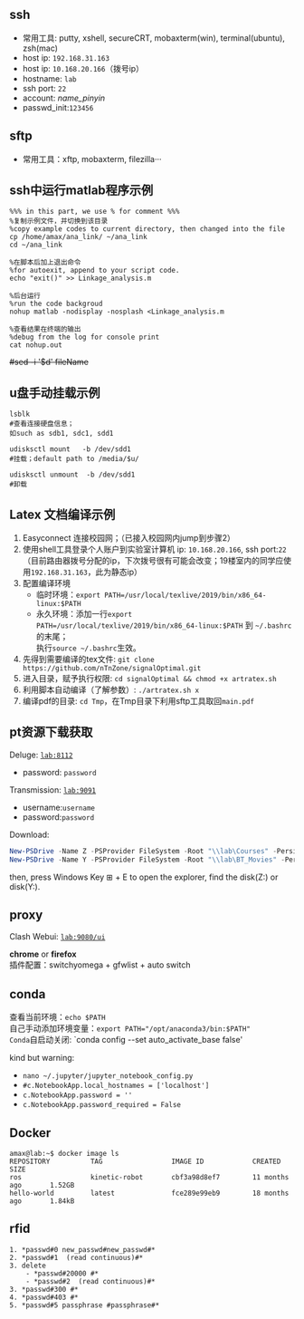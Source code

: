 ## ssh
- 常用工具: putty, xshell, secureCRT, mobaxterm(win), terminal(ubuntu), zsh(mac)
- host ip: `192.168.31.163`
- host ip: `10.168.20.166`（拨号ip）
- hostname: `lab`
- ssh port: `22`
- account: *name_pinyin*
- passwd_init:`123456`

## sftp
- 常用工具：xftp, mobaxterm, filezilla···

## ssh中运行matlab程序示例
```
%%% in this part, we use % for comment %%%
%复制示例文件，并切换到该目录
%copy example codes to current directory, then changed into the file
cp /home/amax/ana_link/ ~/ana_link
cd ~/ana_link

%在脚本后加上退出命令
%for autoexit, append to your script code.
echo "exit()" >> Linkage_analysis.m 

%后台运行
%run the code backgroud
nohup matlab -nodisplay -nosplash <Linkage_analysis.m 

%查看结果在终端的输出
%debug from the log for console print
cat nohup.out
```
~~#sed -i '$d' fileName~~

## u盘手动挂载示例
```
lsblk 
#查看连接硬盘信息；
如such as sdb1, sdc1, sdd1

udisksctl mount   -b /dev/sdd1  
#挂载；default path to /media/$u/

udisksctl unmount  -b /dev/sdd1
#卸载
```

## Latex 文档编译示例
1. Easyconnect 连接校园网；（已接入校园网内jump到步骤2）
2. 使用shell工具登录个人账户到实验室计算机
ip: `10.168.20.166`, ssh port:`22`
（目前路由器拨号分配的ip，下次拨号很有可能会改变；19楼室内的同学应使用`192.168.31.163`，此为静态ip）
3. 配置编译环境
    - 临时环境：`export PATH=/usr/local/texlive/2019/bin/x86_64-linux:$PATH`
    - 永久环境：添加一行`export PATH=/usr/local/texlive/2019/bin/x86_64-linux:$PATH` 到 `~/.bashrc`的末尾；  
               执行`source ~/.bashrc`生效。
4. 先得到需要编译的tex文件: `git clone https://github.com/nTnZone/signalOptimal.git` 
5. 进入目录，赋予执行权限: `cd signalOptimal && chmod +x artratex.sh`
6. 利用脚本自动编译（了解参数）: `./artratex.sh x`
7. 编译pdf的目录: `cd Tmp`，在Tmp目录下利用sftp工具取回`main.pdf`

## pt资源下载获取
Deluge: [`lab:8112`](http://lab:8112)
- password: `password`

Transmission: [`lab:9091`](http://lab:9091)
- username:`username`
- password:`password`

Download:
```powershell
New-PSDrive -Name Z -PSProvider FileSystem -Root "\\lab\Courses" -Persist -Credential $cre -Scope Global
New-PSDrive -Name Y -PSProvider FileSystem -Root "\\lab\BT_Movies" -Persist -Credential $cre -Scope Global
```
then, press Windows Key &#8862; + E to open the explorer, find the disk(Z:) or disk(Y:).

## proxy
Clash Webui: [`lab:9080/ui`](http://192.168.31.163:9080/ui)

**chrome** or **firefox**  
插件配置：switchyomega + gfwlist + auto switch

## conda
查看当前环境：`echo $PATH`  
自己手动添加环境变量：`export PATH="/opt/anaconda3/bin:$PATH"`  
`Conda`自启动关闭: `conda config --set auto_activate_base false'

kind but warning:
  - `nano ~/.jupyter/jupyter_notebook_config.py`
  - `#c.NotebookApp.local_hostnames = ['localhost']`
  - `c.NotebookApp.password = ''`
  - `c.NotebookApp.password_required = False`

## Docker
```
amax@lab:~$ docker image ls
REPOSITORY          TAG                 IMAGE ID            CREATED             SIZE
ros                 kinetic-robot       cbf3a98d8ef7        11 months ago       1.52GB
hello-world         latest              fce289e99eb9        18 months ago       1.84kB
```


## rfid
```
1. *passwd#0 new_passwd#new_passwd#*
2. *passwd#1  (read continuous)#*
3. delete
    - *passwd#20000 #*
    - *passwd#2  (read continuous)#*
3. *passwd#300 #*
4. *passwd#403 #*
5. *passwd#5 passphrase #passphrase#*
```
